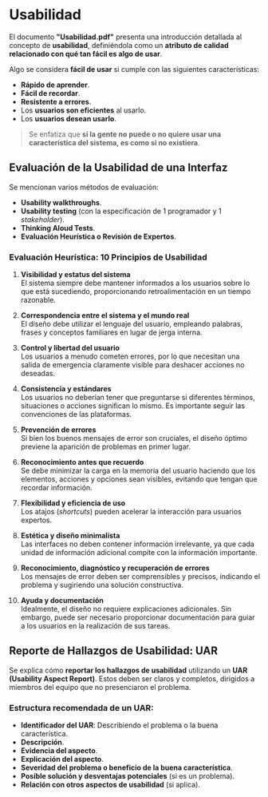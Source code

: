 # Usabilidad

El documento **"Usabilidad.pdf"** presenta una introducción detallada al concepto de **usabilidad**, definiéndola como un **atributo de calidad relacionado con qué tan fácil es algo de usar**.

Algo se considera **fácil de usar** si cumple con las siguientes características:

- **Rápido de aprender**.
- **Fácil de recordar**.
- **Resistente a errores**.
- Los **usuarios son eficientes** al usarlo.
- Los **usuarios desean usarlo**.

> Se enfatiza que **si la gente no puede o no quiere usar una característica del sistema, es como si no existiera**.

## Evaluación de la Usabilidad de una Interfaz

Se mencionan varios métodos de evaluación:

- **Usability walkthroughs**.
- **Usability testing** (con la especificación de 1 programador y 1 *stakeholder*).
- **Thinking Aloud Tests**.
- **Evaluación Heurística o Revisión de Expertos**.

### Evaluación Heurística: 10 Principios de Usabilidad

1. **Visibilidad y estatus del sistema**  
   El sistema siempre debe mantener informados a los usuarios sobre lo que está sucediendo, proporcionando retroalimentación en un tiempo razonable.

2. **Correspondencia entre el sistema y el mundo real**  
   El diseño debe utilizar el lenguaje del usuario, empleando palabras, frases y conceptos familiares en lugar de jerga interna.

3. **Control y libertad del usuario**  
   Los usuarios a menudo cometen errores, por lo que necesitan una salida de emergencia claramente visible para deshacer acciones no deseadas.

4. **Consistencia y estándares**  
   Los usuarios no deberían tener que preguntarse si diferentes términos, situaciones o acciones significan lo mismo. Es importante seguir las convenciones de las plataformas.

5. **Prevención de errores**  
   Si bien los buenos mensajes de error son cruciales, el diseño óptimo previene la aparición de problemas en primer lugar.

6. **Reconocimiento antes que recuerdo**  
   Se debe minimizar la carga en la memoria del usuario haciendo que los elementos, acciones y opciones sean visibles, evitando que tengan que recordar información.

7. **Flexibilidad y eficiencia de uso**  
   Los atajos (*shortcuts*) pueden acelerar la interacción para usuarios expertos.

8. **Estética y diseño minimalista**  
   Las interfaces no deben contener información irrelevante, ya que cada unidad de información adicional compite con la información importante.

9. **Reconocimiento, diagnóstico y recuperación de errores**  
   Los mensajes de error deben ser comprensibles y precisos, indicando el problema y sugiriendo una solución constructiva.

10. **Ayuda y documentación**  
    Idealmente, el diseño no requiere explicaciones adicionales. Sin embargo, puede ser necesario proporcionar documentación para guiar a los usuarios en la realización de sus tareas.

## Reporte de Hallazgos de Usabilidad: UAR

Se explica cómo **reportar los hallazgos de usabilidad** utilizando un **UAR (Usability Aspect Report)**. Estos deben ser claros y completos, dirigidos a miembros del equipo que no presenciaron el problema.

### Estructura recomendada de un UAR:

- **Identificador del UAR**: Describiendo el problema o la buena característica.
- **Descripción**.
- **Evidencia del aspecto**.
- **Explicación del aspecto**.
- **Severidad del problema o beneficio de la buena característica**.
- **Posible solución y desventajas potenciales** (si es un problema).
- **Relación con otros aspectos de usabilidad** (si aplica).